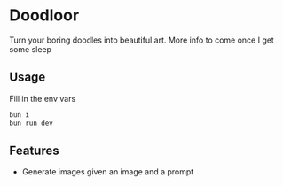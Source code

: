 # Doodloor

Turn your boring doodles into beautiful art. More info to come once I get some sleep

## Usage
Fill in the env vars

```bash
bun i
bun run dev
```

## Features
- Generate images given an image and a prompt
